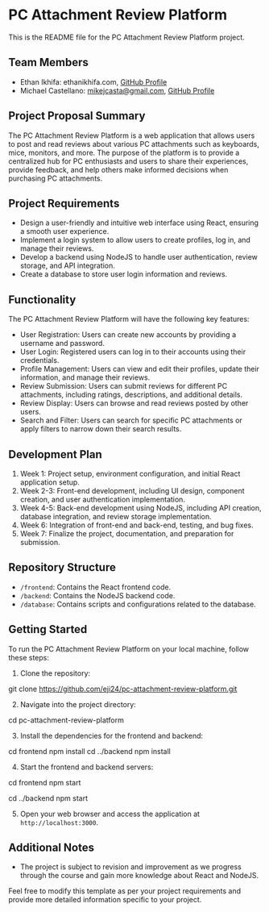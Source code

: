 # PC Attachment Review Platform

This is the README file for the PC Attachment Review Platform project.

## Team Members
- Ethan Ikhifa: ethanikhifa.com, [GitHub Profile](https://github.com/ethanikhifa)
- Michael Castellano: mikejcasta@gmail.com, [GitHub Profile](https://github.com/michaelcastellano)

## Project Proposal Summary
The PC Attachment Review Platform is a web application that allows users to post and read reviews about various PC attachments such as keyboards, mice, monitors, and more. The purpose of the platform is to provide a centralized hub for PC enthusiasts and users to share their experiences, provide feedback, and help others make informed decisions when purchasing PC attachments.

## Project Requirements
- Design a user-friendly and intuitive web interface using React, ensuring a smooth user experience.
- Implement a login system to allow users to create profiles, log in, and manage their reviews.
- Develop a backend using NodeJS to handle user authentication, review storage, and API integration.
- Create a database to store user login information and reviews.

## Functionality
The PC Attachment Review Platform will have the following key features:
- User Registration: Users can create new accounts by providing a username and password.
- User Login: Registered users can log in to their accounts using their credentials.
- Profile Management: Users can view and edit their profiles, update their information, and manage their reviews.
- Review Submission: Users can submit reviews for different PC attachments, including ratings, descriptions, and additional details.
- Review Display: Users can browse and read reviews posted by other users.
- Search and Filter: Users can search for specific PC attachments or apply filters to narrow down their search results.

## Development Plan
1. Week 1: Project setup, environment configuration, and initial React application setup.
2. Week 2-3: Front-end development, including UI design, component creation, and user authentication implementation.
3. Week 4-5: Back-end development using NodeJS, including API creation, database integration, and review storage implementation.
4. Week 6: Integration of front-end and back-end, testing, and bug fixes.
5. Week 7: Finalize the project, documentation, and preparation for submission.

## Repository Structure
- `/frontend`: Contains the React frontend code.
- `/backend`: Contains the NodeJS backend code.
- `/database`: Contains scripts and configurations related to the database.

## Getting Started
To run the PC Attachment Review Platform on your local machine, follow these steps:

1. Clone the repository:


git clone https://github.com/eji24/pc-attachment-review-platform.git



2. Navigate into the project directory:

cd pc-attachment-review-platform


3. Install the dependencies for the frontend and backend:

cd frontend
npm install
cd ../backend
npm install


4. Start the frontend and backend servers:

cd frontend
npm start

cd ../backend
npm start


5. Open your web browser and access the application at `http://localhost:3000`.

## Additional Notes
- The project is subject to revision and improvement as we progress through the course and gain more knowledge about React and NodeJS.

Feel free to modify this template as per your project requirements and provide more detailed information specific to your project.

